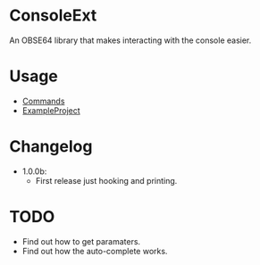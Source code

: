 # ConsoleExt
An OBSE64 library that makes interacting with the console easier.

# Usage
- [Commands](./docs/commands.md)
- [ExampleProject](./example)

# Changelog
- 1.0.0b:
    - First release just hooking and printing.

# TODO
- Find out how to get paramaters.
- Find out how the auto-complete works.
